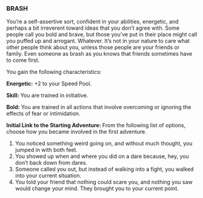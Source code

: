 ### BRASH

<!-- P, ID: 050149 -->

You’re a self-assertive sort, confident in your abilities, energetic, and perhaps a bit irreverent toward ideas that you don’t agree with. Some people call you bold and brave, but those you’ve put in their place might call you puffed up and arrogant. Whatever. It’s not in your nature to care what other people think about you, unless those people are your friends or family. Even someone as brash as you knows that friends sometimes have to come first.

<!-- P, ID: 050150 -->

You gain the following characteristics:

<!-- P, ID: 050151 -->

**Energetic:** +2 to your Speed Pool.

<!-- P, ID: 050152 -->

**Skill:** You are trained in initiative.

<!-- P, ID: 050153 -->

**Bold:** You are trained in all actions that involve overcoming or ignoring the effects of fear or intimidation.

<!-- P, ID: 050154 -->

**Initial Link to the Starting Adventure:** From the following list of options, choose how you became involved in the first adventure.

<!-- L, ID: 050155 -->

1. You noticed something weird going on, and without much thought, you jumped in with both feet.
2. You showed up when and where you did on a dare because, hey, you don’t back down from dares.
3. Someone called you out, but instead of walking into a fight, you walked into your current situation.
4. You told your friend that nothing could scare you, and nothing you saw would change your mind. They brought you to your current point.

<!-- /L -->

